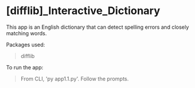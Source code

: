 # [difflib]_Interactive_Dictionary

This app is an English dictionary that can detect spelling errors and closely matching words.

Packages used:
> difflib

To run the app: 
> From CLI, 'py app1.1.py'.
> Follow the prompts.
